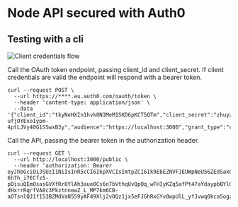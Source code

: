 # Node API secured with Auth0

## Testing with a cli
![Client credentials flow](https://cdn2.auth0.com/docs/media/articles/flows/concepts/auth-sequence-client-credentials.png)

Call the OAuth token endpoint, passing client_id and client_secret. If client credentials are valid the endpoint will respond with a bearer token.

```
curl --request POST \
  --url https://****.eu.auth0.com/oauth/token \
  --header 'content-type: application/json' \
  --data '{"client_id":"tkyNeHXIn1hvk0N3MeM1SKD6pKCT5QTm","client_secret":"zhuyz1SoM5w5GbnW2P_szZSQioMFHFAM-ufjOYExo1ypm-4ptLJVy40G1SSwxB3y","audience":"https://localhost:3000","grant_type":"client_credentials"}'
```  

Call the API, passing the bearer token in the authorization header.
```
curl --request GET \
  --url http://localhost:3000/public \
  --header 'authorization: Bearer eyJhbGciOiJSUzI1NiIsInR5cCI6IkpXVCIsImtpZCI6Ik9EbEZNVFJEUWpNeU56ZEdSak00TTBVMFF6SkJNamxGTXpBMlJERTBNakkwUVRrM05rUTJRdyJ9.eyJpc3MiOiJodHRwczovL3Nzb3IuZXUuYXV0aDAuY29tLyIsInN1YiI6InRreU5lSFhJbjFodmswTjNNZU0xU0tENnBLQ1Q1UVRtQGNsaWVudHMiLCJhdWQiOiJodHRwczovL2xvY2FsaG9zdDozMDAwIiwiaWF0IjoxNTg4NDMzNTY1LCJleHAiOjE1ODg1MTk5NjUsImF6cCI6InRreU5lSFhJbjFodmswTjNNZU0xU0tENnBLQ1Q1UVRtIiwic2NvcGUiOiJyZWFkOmFsbCIsImd0eSI6ImNsaWVudC1jcmVkZW50aWFscyJ9.LQXGrRqAjD8cs_X71cSYXp0hKgU6ylZWs17nHZ1kTkX-6h7h_i7ECfz5-pDisuQEmOsasGVXfRr8YlAh3aueOCs6n7bVthqUvQpOq_wFHIyKZq5afPt47aYdaypbBYlORX_5cepz44VwZ6YzZn0tpX2yY7c7vPhIOlHLCAHYy54jWNqSqXeM-dHxrrRqrfVA8c3PkztnnewZ_L_MP7km6CB-aOTsnlQJ1f153BZMdVaN559yAF49Xlj2vOQz1jx5eFJGhRxGYv0wpUlL_yfJvwq0kca5ogzXTxSnQdCwS17Dsu0Z4MRtZBsM5WZnIh5eZSOTYFf64VhiKR_ojXAxEw'
  ```

